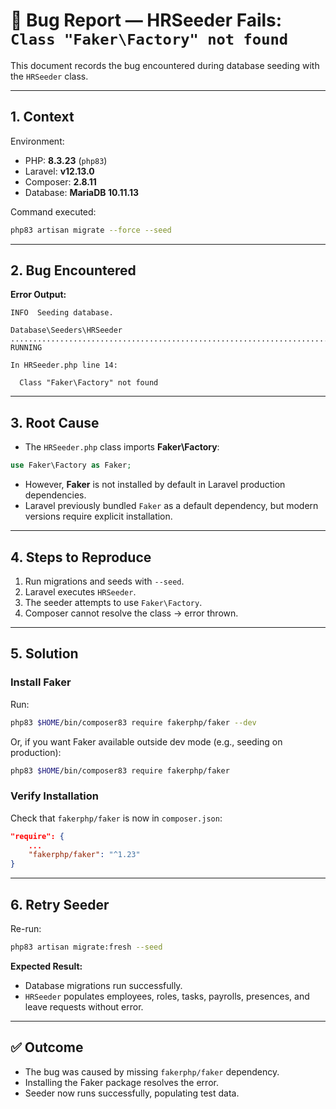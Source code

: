 # 🐛 Bug Report — HRSeeder Fails: `Class "Faker\Factory" not found`

This document records the bug encountered during database seeding with the `HRSeeder` class.

---

## 1. Context

Environment:
- PHP: **8.3.23** (`php83`)
- Laravel: **v12.13.0**
- Composer: **2.8.11**
- Database: **MariaDB 10.11.13**

Command executed:

```bash
php83 artisan migrate --force --seed
````

---

## 2. Bug Encountered

**Error Output:**

```
INFO  Seeding database.

Database\Seeders\HRSeeder ......................................................................... RUNNING

In HRSeeder.php line 14:

  Class "Faker\Factory" not found
```

---

## 3. Root Cause

* The `HRSeeder.php` class imports **Faker\Factory**:

```php
use Faker\Factory as Faker;
```

* However, **Faker** is not installed by default in Laravel production dependencies.
* Laravel previously bundled `Faker` as a default dependency, but modern versions require explicit installation.

---

## 4. Steps to Reproduce

1. Run migrations and seeds with `--seed`.
2. Laravel executes `HRSeeder`.
3. The seeder attempts to use `Faker\Factory`.
4. Composer cannot resolve the class → error thrown.

---

## 5. Solution

### Install Faker

Run:

```bash
php83 $HOME/bin/composer83 require fakerphp/faker --dev
```

Or, if you want Faker available outside dev mode (e.g., seeding on production):

```bash
php83 $HOME/bin/composer83 require fakerphp/faker
```

### Verify Installation

Check that `fakerphp/faker` is now in `composer.json`:

```json
"require": {
    ...
    "fakerphp/faker": "^1.23"
}
```

---

## 6. Retry Seeder

Re-run:

```bash
php83 artisan migrate:fresh --seed
```

**Expected Result:**

* Database migrations run successfully.
* `HRSeeder` populates employees, roles, tasks, payrolls, presences, and leave requests without error.

---

## ✅ Outcome

* The bug was caused by missing `fakerphp/faker` dependency.
* Installing the Faker package resolves the error.
* Seeder now runs successfully, populating test data.
